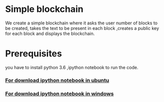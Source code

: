 # Simple blockchain
 We create a simple blockchain where it asks the user number of blocks to be created, takes the text to be present in each block ,creates a public key for each block and displays the blockchain.
 # Prerequisites 
 you have to install python 3.6 ,ipython notebook to run the code.
### [For download ipython notebook in ubuntu](https://www.digitalocean.com/community/tutorials/how-to-set-up-a-jupyter-notebook-to-run-ipython-on-ubuntu-16-04) 
### [For download ipython notebook in windows](http://jupyter.readthedocs.io/en/latest/install.html)
